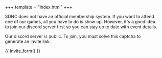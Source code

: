 +++
template = "index.html"
+++

SDNC does not have an official membership system. If you want to attend one of our
games, all you have to do is show up. However, it's a good idea to join our discord
server first so you can stay up to date with event details.

Our discord server is public. To join, you must solve this captcha to generate an
invite link.

{{ invite_form() }}